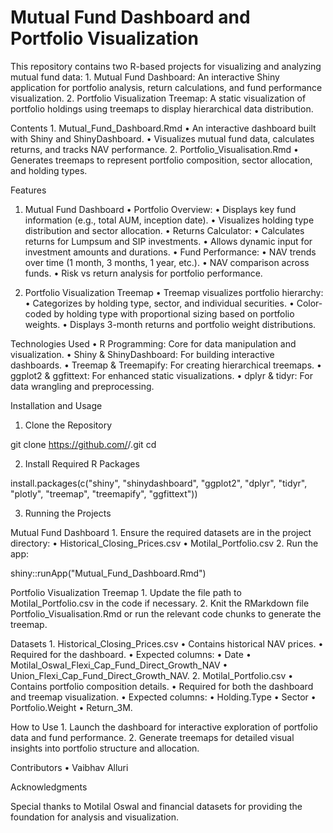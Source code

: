 # Mutual Fund Dashboard and Portfolio Visualization

This repository contains two R-based projects for visualizing and analyzing mutual fund data:
	1.	Mutual Fund Dashboard: An interactive Shiny application for portfolio analysis, return calculations, and fund performance visualization.
	2.	Portfolio Visualization Treemap: A static visualization of portfolio holdings using treemaps to display hierarchical data distribution.

Contents
	1.	Mutual_Fund_Dashboard.Rmd
	•	An interactive dashboard built with Shiny and ShinyDashboard.
	•	Visualizes mutual fund data, calculates returns, and tracks NAV performance.
	2.	Portfolio_Visualisation.Rmd
	•	Generates treemaps to represent portfolio composition, sector allocation, and holding types.

Features

1. Mutual Fund Dashboard
	•	Portfolio Overview:
	•	Displays key fund information (e.g., total AUM, inception date).
	•	Visualizes holding type distribution and sector allocation.
	•	Returns Calculator:
	•	Calculates returns for Lumpsum and SIP investments.
	•	Allows dynamic input for investment amounts and durations.
	•	Fund Performance:
	•	NAV trends over time (1 month, 3 months, 1 year, etc.).
	•	NAV comparison across funds.
	•	Risk vs return analysis for portfolio performance.

2. Portfolio Visualization Treemap
	•	Treemap visualizes portfolio hierarchy:
	•	Categorizes by holding type, sector, and individual securities.
	•	Color-coded by holding type with proportional sizing based on portfolio weights.
	•	Displays 3-month returns and portfolio weight distributions.

Technologies Used
	•	R Programming: Core for data manipulation and visualization.
	•	Shiny & ShinyDashboard: For building interactive dashboards.
	•	Treemap & Treemapify: For creating hierarchical treemaps.
	•	ggplot2 & ggfittext: For enhanced static visualizations.
	•	dplyr & tidyr: For data wrangling and preprocessing.

Installation and Usage

1. Clone the Repository

git clone https://github.com/<alluriv2>/<Fund-Analysis-Dashboard>.git
cd <Fund-Analysis-Dashboard>

2. Install Required R Packages

install.packages(c("shiny", "shinydashboard", "ggplot2", "dplyr", "tidyr", "plotly", 
                   "treemap", "treemapify", "ggfittext"))

3. Running the Projects

Mutual Fund Dashboard
	1.	Ensure the required datasets are in the project directory:
	•	Historical_Closing_Prices.csv
	•	Motilal_Portfolio.csv
	2.	Run the app:

shiny::runApp("Mutual_Fund_Dashboard.Rmd")



Portfolio Visualization Treemap
	1.	Update the file path to Motilal_Portfolio.csv in the code if necessary.
	2.	Knit the RMarkdown file Portfolio_Visualisation.Rmd or run the relevant code chunks to generate the treemap.

Datasets
	1.	Historical_Closing_Prices.csv
	•	Contains historical NAV prices.
	•	Required for the dashboard.
	•	Expected columns:
	•	Date
	•	Motilal_Oswal_Flexi_Cap_Fund_Direct_Growth_NAV
	•	Union_Flexi_Cap_Fund_Direct_Growth_NAV.
	2.	Motilal_Portfolio.csv
	•	Contains portfolio composition details.
	•	Required for both the dashboard and treemap visualization.
	•	Expected columns:
	•	Holding.Type
	•	Sector
	•	Portfolio.Weight
	•	Return_3M.

How to Use
	1.	Launch the dashboard for interactive exploration of portfolio data and fund performance.
	2.	Generate treemaps for detailed visual insights into portfolio structure and allocation.

Contributors
	•	Vaibhav Alluri

Acknowledgments

Special thanks to Motilal Oswal and financial datasets for providing the foundation for analysis and visualization.

